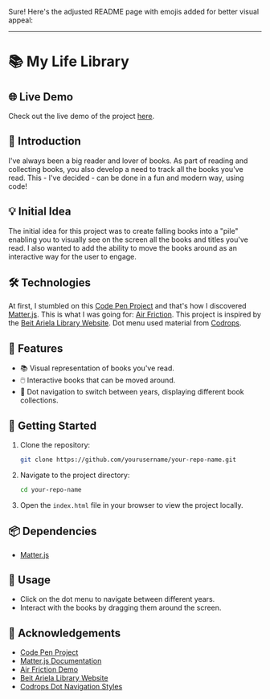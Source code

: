 Sure! Here's the adjusted README page with emojis added for better visual appeal:

---

# 📚 My Life Library

## 🌐 Live Demo
Check out the live demo of the project [here](https://ariela.today/).

## 📖 Introduction
I've always been a big reader and lover of books. As part of reading and collecting books, you also develop a need to track all the books you've read. This - I've decided - can be done in a fun and modern way, using code!

## 💡 Initial Idea
The initial idea for this project was to create falling books into a "pile" enabling you to visually see on the screen all the books and titles you've read. I also wanted to add the ability to move the books around as an interactive way for the user to engage.

## 🛠️ Technologies
At first, I stumbled on this [Code Pen Project](https://codepen.io/liabru/pen/jwXqOd) and that's how I discovered [Matter.js](https://brm.io/matter-js/docs/). This is what I was going for: [Air Friction](https://brm.io/matter-js/demo/#airFriction). This project is inspired by the [Beit Ariela Library Website](https://ariela.today/). Dot menu used material from [Codrops](https://github.com/codrops/DotNavigationStyles).

## 🌟 Features
- 📚 Visual representation of books you've read.
- 🖱️ Interactive books that can be moved around.
- 📅 Dot navigation to switch between years, displaying different book collections.

## 🚀 Getting Started
1. Clone the repository:
   ```sh
   git clone https://github.com/yourusername/your-repo-name.git
   ```
2. Navigate to the project directory:
   ```sh
   cd your-repo-name
   ```
3. Open the `index.html` file in your browser to view the project locally.

## 📦 Dependencies
- [Matter.js](https://brm.io/matter-js/docs/)

## 📝 Usage
- Click on the dot menu to navigate between different years.
- Interact with the books by dragging them around the screen.

## 🙏 Acknowledgements
- [Code Pen Project](https://codepen.io/liabru/pen/jwXqOd)
- [Matter.js Documentation](https://brm.io/matter-js/docs/)
- [Air Friction Demo](https://brm.io/matter-js/demo/#airFriction)
- [Beit Ariela Library Website](https://ariela.today/)
- [Codrops Dot Navigation Styles](https://github.com/codrops/DotNavigationStyles)
